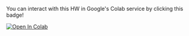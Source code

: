 You can interact with this HW in Google's Colab service by clicking this badge!

[![Open In Colab](https://colab.research.google.com/assets/colab-badge.svg)](https://colab.research.google.com/github/diego898/cs3262-sp22/blob/main/notebooks/HW1/HW1-P1.ipynb)
